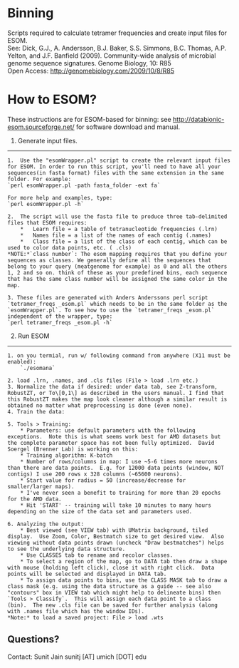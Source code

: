 Binning
=======

Scripts required to calculate tetramer frequencies and create input files for ESOM.<br>
See: Dick, G.J., A. Andersson, B.J. Baker, S.S. Simmons, B.C. Thomas, A.P. Yelton, and J.F. Banfield (2009).  Community-wide analysis of microbial genome sequence signatures. Genome Biology, 10: R85<br>
Open Access: http://genomebiology.com/2009/10/8/R85

How to ESOM?
============

These instructions are for ESOM-based for binning: see http://databionic-esom.sourceforge.net/ for software download and manual.

1.	Generate input files.
-------------------------
	1.	Use the "esomWrapper.pl" script to create the relevant input files for ESOM. In order to run this script, you'll need to have all your sequences(in fasta format) files with the same extension in the same folder. For example:
	`perl esomWrapper.pl -path fasta_folder -ext fa`
	
	For more help and examples, type:
	`perl esomWrapper.pl -h`
	
	2.	The script will use the fasta file to produce three tab-delimited files that ESOM requires:
		*	Learn file = a table of tetranucleotide frequencies (.lrn)
		*	Names file = a list of the names of each contig (.names)
		*	Class file = a list of the class of each contig, which can be used to color data points, etc. ( .cls)
	*NOTE:*`class number`: The esom mapping requires that you define your sequences as classes. We generally define all the sequences that belong to your query (meatgenome for example) as 0 and all the others 1, 2 and so on. think of these as your predefined bins, each sequence that has the same class number will be assigned the same color in the map.

	3. These files are generated with Anders Anderssons perl script `tetramer_freqs _esom.pl` which needs to be in the same folder as the `esomWrapper.pl`. To see how to use the `tetramer_freqs _esom.pl` independent of the wrapper, type:
	`perl tetramer_freqs _esom.pl -h`

2.	Run ESOM
------------
	1. on you termial, run w/ following command from anywhere (X11 must be enabled):
		`./esomana`

	2. load .lrn, .names, and .cls files (File > load .lrn etc.)
	3. Normalize the data if desired: under data tab, see Z-transform, RobustZT, or To\[0,1\] as described in the users manual. I find that this RobustZT makes the map look cleaner although a similar result is obtained no matter what preprocessing is done (even none).
	4. Train the data:

	5. Tools > Training:
		* Parameters: use default parameters with the following exceptions.  Note this is what seems work best for AMD datasets but the complete parameter space has not been fully optimized.  David Soergel (Brenner Lab) is working on this:
		* Training algorithm: K-batch
		* Number of rows/columns in map: I use ~5-6 times more neurons than there are data points.  E.g. for 12000 data points (window, NOT contigs) I use 200 rows x 328 columns (~65600 neurons).
		* Start value for radius = 50 (increase/decrease for smaller/larger maps). 
		* I've never seen a benefit to training for more than 20 epochs for the AMD data.
		* Hit 'START' -- training will take 10 minutes to many hours depending on the size of the data set and parameters used.

	6. Analyzing the output:
		* Best viewed (see VIEW tab) with UMatrix background, tiled display.  Use Zoom, Color, Bestmatch size to get desired view.  Also viewing without data points drawn (uncheck "Draw bestmatches") helps to see the underlying data structure.
		* Use CLASSES tab to rename and recolor classes.
		* To select a region of the map, go to DATA tab then draw a shape with mouse (holding left click), close it with right click.  Data points will be selected and displayed in DATA tab.
		* To assign data points to bins, use the CLASS MASK tab to draw a class mask (e.g. using the data structure as a guide -- see also "contours" box in VIEW tab which might help to delineate bins) then `Tools > Classify`.  This will assign each data point to a class (bin).  The new .cls file can be saved for further analysis (along with .names file which has the window IDs).
	*Note:* to load a saved project: File > load .wts
	
Questions?
----------
Contact: Sunit Jain sunitj \[AT\] umich \[DOT\] edu
